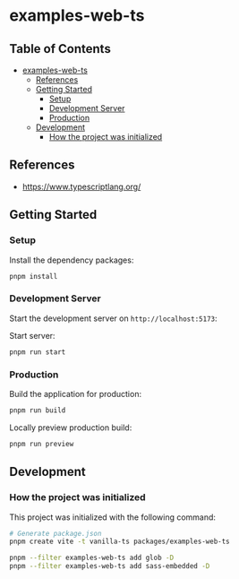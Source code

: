 # examples-web-ts

## Table of Contents <!-- omit in toc -->

- [examples-web-ts](#examples-web-ts)
  - [References](#references)
  - [Getting Started](#getting-started)
    - [Setup](#setup)
    - [Development Server](#development-server)
    - [Production](#production)
  - [Development](#development)
    - [How the project was initialized](#how-the-project-was-initialized)

## References

- <https://www.typescriptlang.org/>

## Getting Started

### Setup

Install the dependency packages:

```shell
pnpm install
```

### Development Server

Start the development server on `http://localhost:5173`:

Start server:

```shell
pnpm run start
```

### Production

Build the application for production:

```bash
pnpm run build
```

Locally preview production build:

```bash
pnpm run preview
```

## Development

### How the project was initialized

This project was initialized with the following command:

```sh
# Generate package.json
pnpm create vite -t vanilla-ts packages/examples-web-ts

pnpm --filter examples-web-ts add glob -D
pnpm --filter examples-web-ts add sass-embedded -D

```
